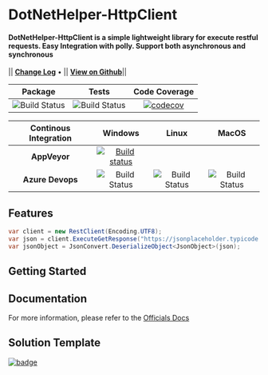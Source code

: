 # DotNetHelper-HttpClient

#### DotNetHelper-HttpClient is a simple lightweight library for execute restful requests. Easy Integration with polly. Support both asynchronous and synchronous

|| [**Change Log**][Changelogs] • || [**View on Github**][Github]|| 

| Package  | Tests | Code Coverage |
| :-----:  | :---: | :------: |
| ![Build Status][nuget-downloads]  | ![Build Status][tests]  | [![codecov](https://codecov.io/gh/TheMofaDe/DotNetHelper-HttpClient/branch/master/graph/badge.svg)](https://codecov.io/gh/TheMofaDe/DotNetHelper-HttpClient) |


| Continous Integration | Windows | Linux | MacOS | 
| :-----: | :-----: | :-----: | :-----: |
| **AppVeyor** | [![Build status](https://ci.appveyor.com/api/projects/status/9mog32m4mejqyd3i?svg=true)](https://ci.appveyor.com/project/TheMofaDe/DotNetHelper-HttpClient)  | | |
| **Azure Devops** | ![Build Status][azure-windows]  | ![Build Status][azure-linux]  | ![Build Status][azure-macOS] | 

## Features
~~~csharp
var client = new RestClient(Encoding.UTF8);
var json = client.ExecuteGetResponse("https://jsonplaceholder.typicode.com/todos/1", Method.Get);
var jsonObject = JsonConvert.DeserializeObject<JsonObject>(json);
~~~
## Getting Started

## Documentation
For more information, please refer to the [Officials Docs][Docs]

## Solution Template
[![badge](https://img.shields.io/badge/Built%20With-DotNet--Starter--Template-orange.svg)](https://github.com/TheMofaDe/DotNet-Starter-Template)



[Cake]: https://gist.github.com/davidfowl/ed7564297c61fe9ab814
[Azure DevOps]: https://gist.github.com/davidfowl/ed7564297c61fe9ab814
[AppVeyor]: https://gist.github.com/davidfowl/ed7564297c61fe9ab814
[GitVersion]: https://gitversion.readthedocs.io/en/latest/
[Nuget]: https://gist.github.com/davidfowl/ed7564297c61fe9ab814
[Chocolately]: https://gist.github.com/davidfowl/ed7564297c61fe9ab814
[WiX]: http://wixtoolset.org/
[DocFx]: https://dotnet.github.io/docfx/
[Github]: https://github.com/TheMofaDe/DotNetHelper-HttpClient

[Docs]: https://themofade.github.io/DotNetHelper-HttpClient/index.html
[Docs-API]: https://themofade.github.io/DotNetHelper-HttpClient/api/DotNetHelper-HttpClient.html
[Docs-Tutorials]: https://themofade.github.io/DotNetHelper-HttpClient/tutorials/index.html
[Docs-samples]: https://dotnet.github.io/docfx/
[Changelogs]: https://dotnet.github.io/docfx/


[nuget-downloads]: https://img.shields.io/nuget/dt/DotNetHelper-HttpClient.svg?style=flat-square
[tests]: https://img.shields.io/appveyor/tests/TheMofaDe/DotNetHelper-HttpClient.svg?style=flat-square
[coverage-status]: https://dev.azure.com/Josephmcnealjr0013/DotNetHelper-HttpClient/_apis/build/status/TheMofaDe.DotNetHelper-HttpClient?branchName=master&jobName=Windows
[azure-windows]: https://dev.azure.com/Josephmcnealjr0013/DotNetHelper-HttpClient/_apis/build/status/TheMofaDe.DotNetHelper-HttpClient?branchName=master&jobName=Windows
[azure-linux]: https://dev.azure.com/Josephmcnealjr0013/DotNetHelper-HttpClient/_apis/build/status/TheMofaDe.DotNetHelper-HttpClient?branchName=master&jobName=Linux
[azure-macOS]: https://dev.azure.com/Josephmcnealjr0013/DotNetHelper-HttpClient/_apis/build/status/TheMofaDe.DotNetHelper-HttpClient?branchName=master&jobName=macOS
[app-veyor]: https://ci.appveyor.com/project/TheMofaDe/DotNetHelper-HttpClient

